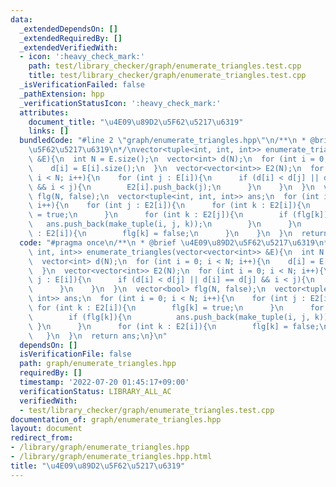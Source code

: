 ```yaml
---
data:
  _extendedDependsOn: []
  _extendedRequiredBy: []
  _extendedVerifiedWith:
  - icon: ':heavy_check_mark:'
    path: test/library_checker/graph/enumerate_triangles.test.cpp
    title: test/library_checker/graph/enumerate_triangles.test.cpp
  _isVerificationFailed: false
  _pathExtension: hpp
  _verificationStatusIcon: ':heavy_check_mark:'
  attributes:
    document_title: "\u4E09\u89D2\u5F62\u5217\u6319"
    links: []
  bundledCode: "#line 2 \"graph/enumerate_triangles.hpp\"\n/**\n * @brief \u4E09\u89D2\
    \u5F62\u5217\u6319\n*/\nvector<tuple<int, int, int>> enumerate_triangles(vector<vector<int>>\
    \ &E){\n  int N = E.size();\n  vector<int> d(N);\n  for (int i = 0; i < N; i++){\n\
    \    d[i] = E[i].size();\n  }\n  vector<vector<int>> E2(N);\n  for (int i = 0;\
    \ i < N; i++){\n    for (int j : E[i]){\n      if (d[i] < d[j] || d[i] == d[j]\
    \ && i < j){\n        E2[i].push_back(j);\n      }\n    }\n  }\n  vector<bool>\
    \ flg(N, false);\n  vector<tuple<int, int, int>> ans;\n  for (int i = 0; i < N;\
    \ i++){\n    for (int j : E2[i]){\n      for (int k : E2[i]){\n        flg[k]\
    \ = true;\n      }\n      for (int k : E2[j]){\n        if (flg[k]){\n       \
    \   ans.push_back(make_tuple(i, j, k));\n        }\n      }\n      for (int k\
    \ : E2[i]){\n        flg[k] = false;\n      }\n    }\n  }\n  return ans;\n}\n"
  code: "#pragma once\n/**\n * @brief \u4E09\u89D2\u5F62\u5217\u6319\n*/\nvector<tuple<int,\
    \ int, int>> enumerate_triangles(vector<vector<int>> &E){\n  int N = E.size();\n\
    \  vector<int> d(N);\n  for (int i = 0; i < N; i++){\n    d[i] = E[i].size();\n\
    \  }\n  vector<vector<int>> E2(N);\n  for (int i = 0; i < N; i++){\n    for (int\
    \ j : E[i]){\n      if (d[i] < d[j] || d[i] == d[j] && i < j){\n        E2[i].push_back(j);\n\
    \      }\n    }\n  }\n  vector<bool> flg(N, false);\n  vector<tuple<int, int,\
    \ int>> ans;\n  for (int i = 0; i < N; i++){\n    for (int j : E2[i]){\n     \
    \ for (int k : E2[i]){\n        flg[k] = true;\n      }\n      for (int k : E2[j]){\n\
    \        if (flg[k]){\n          ans.push_back(make_tuple(i, j, k));\n       \
    \ }\n      }\n      for (int k : E2[i]){\n        flg[k] = false;\n      }\n \
    \   }\n  }\n  return ans;\n}\n"
  dependsOn: []
  isVerificationFile: false
  path: graph/enumerate_triangles.hpp
  requiredBy: []
  timestamp: '2022-07-20 01:45:17+09:00'
  verificationStatus: LIBRARY_ALL_AC
  verifiedWith:
  - test/library_checker/graph/enumerate_triangles.test.cpp
documentation_of: graph/enumerate_triangles.hpp
layout: document
redirect_from:
- /library/graph/enumerate_triangles.hpp
- /library/graph/enumerate_triangles.hpp.html
title: "\u4E09\u89D2\u5F62\u5217\u6319"
---
```

